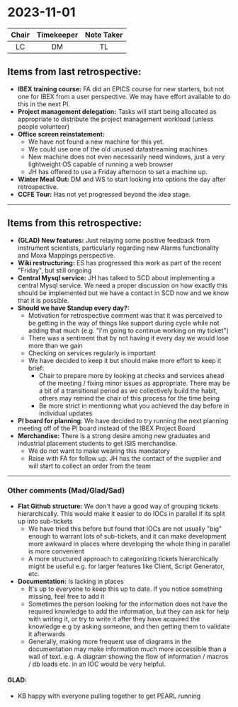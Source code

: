 # 2023-11-01

| Chair      | Timekeeper | Note Taker |
| :--------:   | :---------: | :----------: |
| LC | DM | TL |

## Items from last retrospective:
- **IBEX training course:** FA did an EPICS course for new starters, but not one for IBEX from a user perspective. We may have effort available to do this in the next PI.
- **Project management delegation:** Tasks will start being allocated as appropriate to distribute the project management workload (unless people volunteer)
- **Office screen reinstatement:** 
    - We have not found a new machine for this yet. 
    - We could use one of the old unused datastreaming machines
    - New machine does not even necessarily need windows, just a very lightweight OS capable of running a web browser 
    - JH has offered to use a Friday afternoon to set a machine up.
- **Winter Meal Out:** DM and WS to start looking into options the day after retrospective.
- **CCFE Tour:** Has not yet progressed beyond the idea stage.

***

## Items from this retrospective:
- **(GLAD) New features:** Just relaying some positive feedback from instrument scientists, particularly regarding new Alarms functionality and Moxa Mappings perspective.
- **Wiki restructuring:** ES has progressed this work as part of the recent "Friday", but still ongoing
- **Central Mysql service:** JH has talked to SCD about implementing a central Mysql service. We need a proper discussion on how exactly this should be implemented but we have a contact in SCD now and we know that it is possible.
- **Should we have Standup every day?:** 
    - Motivation for retrospective comment was that it was perceived to be getting in the way of things like support during cycle while not adding that much (e.g. "I'm going to continue working on my ticket")
    - There was a sentiment that by not having it every day we would lose more than we gain
    - Checking on services regularly is important
    - We have decided to keep it but should make more effort to keep it brief:
        - Chair to prepare more by looking at checks and services ahead of the meeting / fixing minor issues as appropriate. There may be a bit of a transitional period as we collectively build the habit, others may remind the chair of this process for the time being
        - Be more strict in mentioning what you achieved the day before in individual updates
- **PI board for planning**: We have decided to try running the next planning meeting off of the PI board instead of the IBEX Project Board
- **Merchandise:** There is a strong desire among new graduates and industrial placement students to get ISIS merchandise. 
    - We do not want to make wearing this mandatory
    - Raise with FA for follow up. JH has the contact of the supplier and will start to collect an order from the team

***

### Other comments (Mad/Glad/Sad)
- **Flat Github structure:** We don't have a good way of grouping tickets hierarchically. This would make it easier to do IOCs in parallel if its split up into sub-tickets
    - We have tried this before but found that IOCs are not usually "big" enough to warrant lots of sub-tickets, and it can make development more awkward in places where developing the whole thing in parallel is more convenient
    - A more structured approach to categorizing tickets hierarchically might be useful e.g. for larger features like Client, Script Generator, etc.
- **Documentation:** Is lacking in places
    - It's up to everyone to keep this up to date. If you notice something missing, feel free to add it
    - Sometimes the person looking for the information does not have the required knowledge to add the information, but they can ask for help with writing it, or try to write it after they have acquired the knowledge e.g by asking someone, and then getting them to validate it afterwards
    - Generally, making more frequent use of diagrams in the documentation may make information much more accessible than a wall of text. e.g. A diagram showing the flow of information / macros / db loads etc. in an IOC would be very helpful.

#### GLAD:
- KB happy with everyone pulling together to get PEARL running